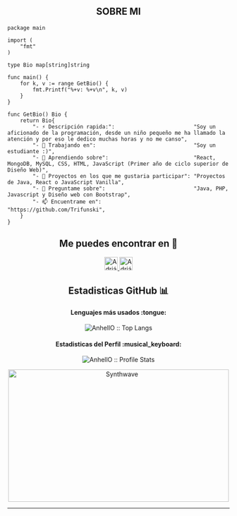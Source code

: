 <h2 align="center">SOBRE MI</h2>

```golang
package main

import (
	"fmt"
)

type Bio map[string]string

func main() {
	for k, v := range GetBio() {
		fmt.Printf("%+v: %+v\n", k, v)
	}
}

func GetBio() Bio {
	return Bio{
		"- ⚡ Descripción rapida:":                         "Soy un aficionado de la programación, desde un niño pequeño me ha llamado la atención y por eso le dedico muchas horas y no me canso",
		"- 🔭 Trabajando en":                               "Soy un estudiante :)",
		"- 🌱 Aprendiendo sobre":                           "React, MongoDB, MySQL, CSS, HTML, JavaScript (Primer año de ciclo superior de Diseño Web)",
		"- 👯 Proyectos en los que me gustaria participar": "Proyectos de Java, React o JavaScript Vanilla",
		"- 💬 Preguntame sobre":                            "Java, PHP, Javascript y Diseño web con Bootstrap",
		"- 📫 Encuentrame en":                              "https://github.com/Trifunski",
	}
}
```

<h2 align="center">Me puedes encontrar en 👾 </h2>

<p align="center">
  <a href="https://www.getmanfred.com/es/perfil/trifunski">
    <img src="https://www.getmanfred.com/images/logo-manfred.svg" alt="Adrián Mijailo Santiago Trifunski" height="30" width="30">
  </a>
  <a href="https://www.linkedin.com/in/adri%C3%A1n-mijailo-santiago-trifunski-a20102179/">
    <img src="https://www.vectorlogo.zone/logos/linkedin/linkedin-icon.svg" alt="Adrián Mijailo Santiago Trifunski" height="30" width="30">
  </a>
</p>

<h2 align="center">Estadisticas GitHub 📊</h2>

<h4 align="center">Lenguajes más usados :tongue:</h4>

<p align="center"><img src="https://github-readme-stats.vercel.app/api/top-langs/?username=Trifunski&langs_count=10&theme=tokyonight&layout=compact" alt="AnhellO :: Top Langs" /></p>

<h4 align="center">Estadisticas del Perfil :musical_keyboard:</h4>

<p align="center"><img src="https://github-readme-stats.vercel.app/api?username=Trifunski&show_icons=true&theme=synthwave" alt="AnhellO :: Profile Stats" /></p>

<p align="center"><img src="https://static.wixstatic.com/media/97b295_343224e0b87544f6b1e301fabbe07d6e~mv2.gif" alt="Synthwave" height="300" width="500"></p>

                 
---
